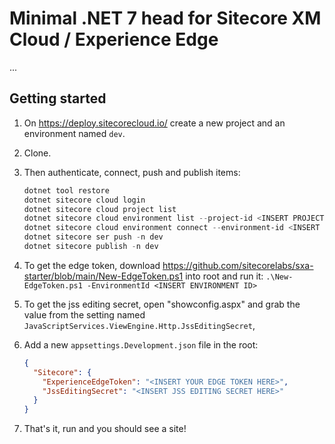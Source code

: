 # Minimal .NET 7 head for Sitecore XM Cloud / Experience Edge

...

## Getting started

1. On <https://deploy.sitecorecloud.io/> create a new project and an environment named `dev`.
1. Clone.
1. Then authenticate, connect, push and publish items:

    ```powershell
    dotnet tool restore
    dotnet sitecore cloud login
    dotnet sitecore cloud project list
    dotnet sitecore cloud environment list --project-id <INSERT PROJECT ID>
    dotnet sitecore cloud environment connect --environment-id <INSERT ENVIRONMENT ID> --allow-write
    dotnet sitecore ser push -n dev
    dotnet sitecore publish -n dev
    ```

1. To get the edge token, download <https://github.com/sitecorelabs/sxa-starter/blob/main/New-EdgeToken.ps1> into root and run it: `.\New-EdgeToken.ps1 -EnvironmentId <INSERT ENVIRONMENT ID>`

1. To get the jss editing secret, open "showconfig.aspx" and grab the value from the setting named `JavaScriptServices.ViewEngine.Http.JssEditingSecret`,

1. Add a new `appsettings.Development.json` file in the root:

   ```json
   {
     "Sitecore": {
       "ExperienceEdgeToken": "<INSERT YOUR EDGE TOKEN HERE>",
       "JssEditingSecret": "<INSERT JSS EDITING SECRET HERE>"
     }
   }
   ```

1. That's it, run and you should see a site!
